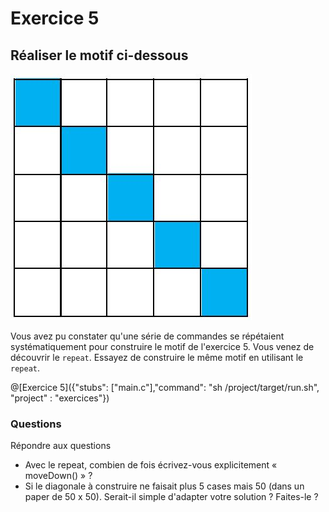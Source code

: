 # Exercice 5

## Réaliser le motif ci-dessous

![motif](img/ex4.JPG)

Vous avez pu constater qu'une série de commandes se répétaient systématiquement pour construire le motif de l'exercice 5. Vous venez de découvrir le `repeat`. Essayez de construire le même motif en utilisant le `repeat`.

@[Exercice 5]({"stubs": ["main.c"],"command": "sh /project/target/run.sh", "project" : "exercices"})

### Questions

Répondre aux questions
- Avec le repeat, combien de fois écrivez-vous explicitement « moveDown() » ?
- Si le diagonale à construire ne faisait plus 5 cases mais 50 (dans un paper de 50 x 50). Serait-il simple d'adapter votre solution ? Faites-le ?